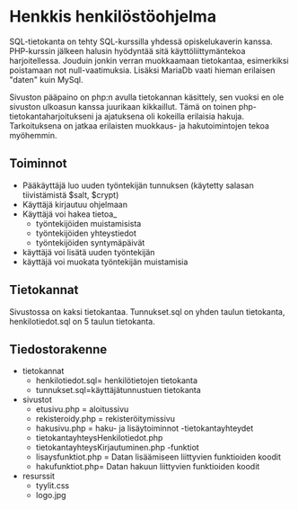 # Henkkis henkilöstöohjelma

SQL-tietokanta on tehty SQL-kurssilla yhdessä opiskelukaverin kanssa. PHP-kurssin jälkeen halusin hyödyntää sitä käyttöliittymäntekoa harjoitellessa. Jouduin jonkin verran muokkaamaan tietokantaa, esimerkiksi poistamaan not null-vaatimuksia. Lisäksi MariaDb vaati hieman erilaisen "daten" kuin MySql. 

Sivuston pääpaino on php:n avulla tietokannan käsittely, sen vuoksi en ole sivuston ulkoasun kanssa juurikaan kikkaillut. Tämä on toinen php-tietokantaharjoitukseni ja ajatuksena oli kokeilla erilaisia hakuja. Tarkoituksena on jatkaa erilaisten muokkaus- ja hakutoimintojen tekoa myöhemmin. 

## Toiminnot
- Pääkäyttäjä luo uuden työntekijän tunnuksen (käytetty salasan tiivistämistä $salt, $crypt)
- Käyttäjä kirjautuu ohjelmaan
- Käyttäjä voi hakea tietoa_
    - työntekijöiden muistamisista
    - työntekijöiden yhteystiedot
    - työntekijöiden syntymäpäivät
- käyttäjä voi lisätä uuden työntekijän
- käyttäjä voi muokata työntekijän muistamisia

## Tietokannat
Sivustossa on kaksi tietokantaa. Tunnukset.sql on yhden taulun tietokanta, henkilotiedot.sql on 5 taulun tietokanta. 

##  Tiedostorakenne
- tietokannat
    - henkilotiedot.sql= henkilötietojen tietokanta
    - tunnukset.sql=käyttäjätunnustuen tietokanta
- sivustot
    - etusivu.php = aloitussivu
    - rekisteroidy.php = rekisteröitymissivu
    - hakusivu.php = haku- ja lisäytoiminnot
-tietokantayhteydet
    - tietokantayhteysHenkilotiedot.php
    - tietokantayhteysKirjautuminen.php
-funktiot
    - lisaysfunktiot.php = Datan lisäämiseen liittyvien funktioiden koodit
    - hakufunktiot.php= Datan hakuun liittyvien funktioiden koodit
- resurssit
    - tyylit.css
    - logo.jpg
